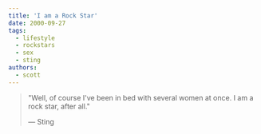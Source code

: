 ```yaml
---
title: 'I am a Rock Star'
date: 2000-09-27
tags:
  - lifestyle
  - rockstars
  - sex
  - sting
authors:
  - scott
---
```


> "Well, of course I've been in bed with several women at once. I am a rock star, after all."
>
> — Sting
